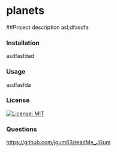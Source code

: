 # planets
  
  ##Project description
  asl;dfasdfa
  
  ### Installation
  asdfasfdad

  ### Usage
  asdfasfda

  ### License
  [![License: MIT](https://img.shields.io/badge/License-MIT-yellow.svg)](https://opensource.org/licenses/MIT)

  ### Questions
  https://github.com/jgum63/readMe_JGum
  